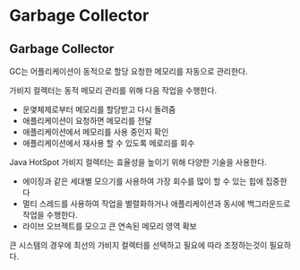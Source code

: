 # Garbage Collector

## Garbage Collector

GC는 어플리케이션이 동적으로 할당 요청한 메모리를 자동으로 관리한다.

가비지 컬렉터는 동적 메모리 관리를 위해 다음 작업을 수행한다.

- 운옃체제로부터 메모리를 할당받고 다시 돌려줌
- 애플리케이션이 요청하면 메모리를 전달
- 애플리케이션에서 메모리를 사용 중인지 확인
- 애플리케이션에서 재사용 할 수 있도록 메로리를 회수

Java HotSpot 가비지 컬렉터는 효율성을 높이기 위해 다양한 기술을 사용한다.

- 에이징과 같은 세대별 모으기를 사용하여 가장 회수를 많이 할 수 있는 힙에 집중한다
- 멀티 스레드를 사용하여 작업을 별렬화하거나 애플리케이션과 동시에 백그라운드로 작업을 수행한다.
- 라이브 오브젝트를 모으고 큰 연속된 메모리 영역 확보

큰 시스템의 경우에 최선의 가비지 컬렉터를 선택하고 필요에 따라 조정하는것이 필요하다.